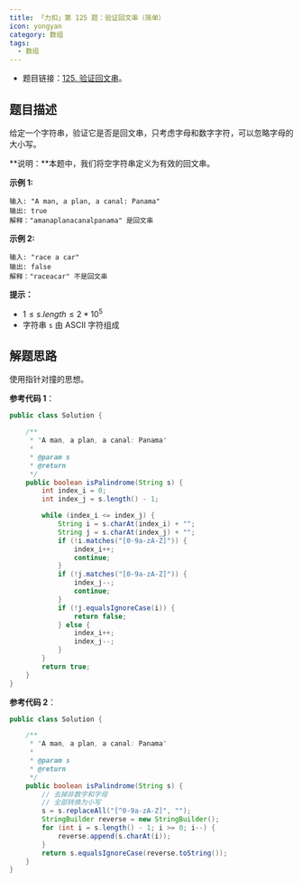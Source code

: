 ```yaml
---
title: 「力扣」第 125 题：验证回文串（简单）
icon: yongyan
category: 数组
tags:
  - 数组
---
```


- 题目链接：[125. 验证回文串](https://leetcode-cn.com/problems/valid-palindrome)。

## 题目描述

给定一个字符串，验证它是否是回文串，只考虑字母和数字字符，可以忽略字母的大小写。

**说明：**本题中，我们将空字符串定义为有效的回文串。

**示例 1:**

```
输入: "A man, a plan, a canal: Panama"
输出: true
解释："amanaplanacanalpanama" 是回文串
```

**示例 2:**

```
输入: "race a car"
输出: false
解释："raceacar" 不是回文串
```

**提示：**

- $1 \le s.length \le 2 * 10^5$
- 字符串 `s` 由 ASCII 字符组成

## 解题思路

使用指针对撞的思想。

**参考代码 1**：

```java
public class Solution {

    /**
     * "A man, a plan, a canal: Panama"
     *
     * @param s
     * @return
     */
    public boolean isPalindrome(String s) {
        int index_i = 0;
        int index_j = s.length() - 1;

        while (index_i <= index_j) {
            String i = s.charAt(index_i) + "";
            String j = s.charAt(index_j) + "";
            if (!i.matches("[0-9a-zA-Z]")) {
                index_i++;
                continue;
            }
            if (!j.matches("[0-9a-zA-Z]")) {
                index_j--;
                continue;
            }
            if (!j.equalsIgnoreCase(i)) {
                return false;
            } else {
                index_i++;
                index_j--;
            }
        }
        return true;
    }
}
```

**参考代码 2**：

```java
public class Solution {

    /**
     * "A man, a plan, a canal: Panama"
     *
     * @param s
     * @return
     */
    public boolean isPalindrome(String s) {
        // 去掉非数字和字母
        // 全部转换为小写
        s = s.replaceAll("[^0-9a-zA-Z]", "");
        StringBuilder reverse = new StringBuilder();
        for (int i = s.length() - 1; i >= 0; i--) {
            reverse.append(s.charAt(i));
        }
        return s.equalsIgnoreCase(reverse.toString());
    }
}
```

